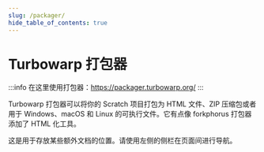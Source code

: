 ```yaml
---
slug: /packager/
hide_table_of_contents: true
---
```


# Turbowarp 打包器

:::info
在这里使用打包器：https://packager.turbowarp.org/
:::

Turbowarp 打包器可以将你的 Scratch 项目打包为 HTML 文件、ZIP 压缩包或者用于 Windows、macOS 和 Linux 的可执行文件。它有点像 forkphorus 打包器添加了 HTML 化工具。

这是用于存放某些额外文档的位置。请使用左侧的侧栏在页面间进行导航。

